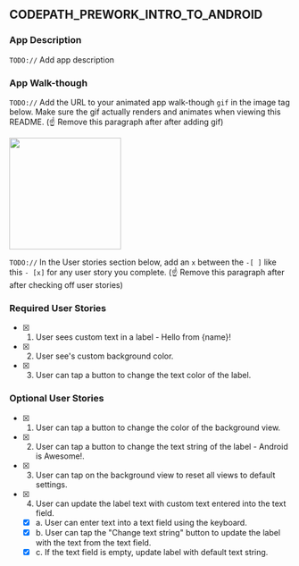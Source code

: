 ## CODEPATH_PREWORK_INTRO_TO_ANDROID

### App Description
`TODO://` Add app description

### App Walk-though
`TODO://` Add the URL to your animated app walk-though `gif` in the image tag below. Make sure the gif actually renders and animates when viewing this README. (☝️ Remove this paragraph after after adding gif)

<img src="YOUR_GIF_URL_HERE" width=200><br>

`TODO://` In the User stories section below, add an `x` between the `-[ ]` like this `- [x]` for any user story you complete. (☝️ Remove this paragraph after after checking off user stories)

### Required User Stories
- [x] 1. User sees custom text in a label - Hello from {name}!
- [x] 2. User see's custom background color.
- [x] 3. User can tap a button to change the text color of the label.

### Optional User Stories
- [x] 1. User can tap a button to change the color of the background view.
- [x] 2. User can tap a button to change the text string of the label - Android is Awesome!.
- [x] 3. User can tap on the background view to reset all views to default settings.
- [x] 4. User can update the label text with custom text entered into the text field.
    - [x] a. User can enter text into a text field using the keyboard.
    - [x] b. User can tap the "Change text string" button to update the label with the text from the text field.
    - [x] c. If the text field is empty, update label with default text string.